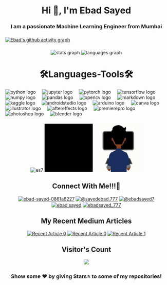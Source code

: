<h1 align="center">Hi 👋, I'm Ebad Sayed</h1>
<h3 align="center">I am a passionate Machine Learning Engineer from Mumbai</h3>

###

[![Ebad's github activity graph](https://github-readme-activity-graph.vercel.app/graph?username=ES7&theme=github-compact&bg_color=000000&title_color=50C878&area=true&area_color=00FF00&line=00FF00&radius=8)](https://github.com/ES7/github-readme-activity-graph)

###

<div align="center">
  <img src="https://github-readme-stats.vercel.app/api?username=ES7&hide_title=false&hide_rank=false&show_icons=true&include_all_commits=true&count_private=true&disable_animations=false&theme=merko&locale=en&hide_border=false" height="150" alt="stats graph"  />
  <img src="https://github-readme-stats.vercel.app/api/top-langs?username=ES7&locale=en&hide_title=false&layout=compact&card_width=320&langs_count=5&theme=merko&hide_border=false" height="150" alt="languages graph"  />
</div>

###

###

<h1 align="center">🛠️Languages-Tools🛠️</h1>
<div align="left">
  <img src="https://cdn.jsdelivr.net/gh/devicons/devicon/icons/python/python-original.svg" height="30" alt="python logo"  />
  <img width="12" />
  <img src="https://cdn.jsdelivr.net/gh/devicons/devicon/icons/jupyter/jupyter-original.svg" height="30" alt="jupyter logo"  />
  <img width="12" />
  <img src="https://cdn.jsdelivr.net/gh/devicons/devicon/icons/pytorch/pytorch-original.svg" height="30" alt="pytorch logo"  />
  <img width="12" />
  <img src="https://cdn.jsdelivr.net/gh/devicons/devicon/icons/tensorflow/tensorflow-original.svg" height="30" alt="tensorflow logo"  />
  <img width="12" />
  <img src="https://cdn.jsdelivr.net/gh/devicons/devicon/icons/numpy/numpy-original.svg" height="30" alt="numpy logo"  />
  <img width="12" />
  <img src="https://cdn.jsdelivr.net/gh/devicons/devicon/icons/pandas/pandas-original.svg" height="30" alt="pandas logo"  />
  <img width="12" />
  <img src="https://cdn.jsdelivr.net/gh/devicons/devicon/icons/opencv/opencv-original.svg" height="30" alt="opencv logo"  />
  <img width="12" />
  <img src="https://cdn.jsdelivr.net/gh/devicons/devicon/icons/markdown/markdown-original.svg" height="30" alt="markdown logo"  />
  <img width="12" />
  <img src="https://cdn.jsdelivr.net/gh/devicons/devicon/icons/kaggle/kaggle-original.svg" height="30" alt="kaggle logo"  />
  <img width="12" />
  <img src="https://cdn.jsdelivr.net/gh/devicons/devicon/icons/androidstudio/androidstudio-original.svg" height="30" alt="androidstudio logo"  />
  <img width="12" />
  <img src="https://cdn.jsdelivr.net/gh/devicons/devicon/icons/arduino/arduino-original.svg" height="30" alt="arduino logo"  />
  <img width="12" />
  <img src="https://cdn.jsdelivr.net/gh/devicons/devicon/icons/canva/canva-original.svg" height="30" alt="canva logo"  />
  <img width="12" />
  <img src="https://cdn.jsdelivr.net/gh/devicons/devicon/icons/illustrator/illustrator-plain.svg" height="30" alt="illustrator logo"  />
  <img width="12" />
  <img src="https://cdn.jsdelivr.net/gh/devicons/devicon/icons/aftereffects/aftereffects-original.svg" height="30" alt="aftereffects logo"  />
  <img width="12" />
  <img src="https://cdn.jsdelivr.net/gh/devicons/devicon/icons/premierepro/premierepro-plain.svg" height="30" alt="premierepro logo"  />
  <img width="12" />
  <img src="https://cdn.jsdelivr.net/gh/devicons/devicon/icons/photoshop/photoshop-plain.svg" height="30" alt="photoshop logo"  />
  <img width="12" />
  <img src="https://cdn.jsdelivr.net/gh/devicons/devicon/icons/blender/blender-original.svg" height="30" alt="blender logo"  />
</div>


###

<div align="center">
  <img src="https://github-readme-streak-stats.herokuapp.com/?user=es7&theme=merko" alt="es7" />
  <img height="150" src="https://github.com/ES7/ES7/blob/main/logoanimation.gif"  />
  <img  height="150" src="https://github.com/ES7/ES7/blob/main/gif_laptop.gif"  />
</div>

###

<h2 align="center">Connect With Me!!!🤝</h2>
<p align="center">
<a href="https://linkedin.com/in/ebad-sayed-0861a6227" target="blank"><img align="center" src="https://raw.githubusercontent.com/rahuldkjain/github-profile-readme-generator/master/src/images/icons/Social/linked-in-alt.svg" alt="ebad-sayed-0861a6227" height="30" width="40" /></a>
<a href="https://medium.com/@sayedebad.777" target="blank"><img align="center" src="https://raw.githubusercontent.com/rahuldkjain/github-profile-readme-generator/master/src/images/icons/Social/medium.svg" alt="@sayedebad.777" height="30" width="40" /></a>
<a href="https://twitter.com/@ebadsayed7" target="blank"><img align="center" src="https://raw.githubusercontent.com/rahuldkjain/github-profile-readme-generator/master/src/images/icons/Social/twitter.svg" alt="@ebadsayed7" height="30" width="40" /></a>
<a href="https://fb.com/ebad sayed" target="blank"><img align="center" src="https://raw.githubusercontent.com/rahuldkjain/github-profile-readme-generator/master/src/images/icons/Social/facebook.svg" alt="ebad sayed" height="30" width="40" /></a>
<a href="https://instagram.com/ebadsayed_777" target="blank"><img align="center" src="https://raw.githubusercontent.com/rahuldkjain/github-profile-readme-generator/master/src/images/icons/Social/instagram.svg" alt="ebadsayed_777" height="30" width="40" /></a>
</p>

###
<div align="center">
<h2>My Recent Medium Articles</h2>
<a target="[_blank](https://medium.com/@sayedebad.777/cuda-and-gpu-the-dynamic-duo-for-model-training-6d3ed0dbecfb)" href="https://github-readme-medium-recent-article.vercel.app/medium/@sayedebad.777/0"><img src="https://github-readme-medium-recent-article.vercel.app/medium/@sayedebad.777/0" alt="Recent Article 0"></a>
<a target="" href="https://github-readme-medium-recent-article.vercel.app/medium/@sayedebad.777/0"><img src="https://github-readme-medium-recent-article.vercel.app/medium/@sayedebad.777/0" alt="Recent Article 0"></a>
<a target="_blank" href="https://github-readme-medium-recent-article.vercel.app/medium/@sayedebad.777/1"><img src="https://github-readme-medium-recent-article.vercel.app/medium/@sayedebad.777/1" alt="Recent Article 1"></a>
</div>


<div align="center">
  <h2>Visitor's Count</h2><img src="https://profile-counter.glitch.me/ES7/count.svg?"/>
</div>

<h3 align="center">Show some ❤️ by giving Stars⭐ to some of my repositories!</h3>

###
